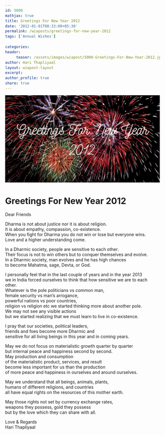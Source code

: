 ```yaml
--- 
id: 5000
mathjax: true  
title: Greetings For New Year 2012
date: '2012-01-01T08:33:00+05:30'
permalink: /wiaposts/greetings-for-new-year-2012
tags: ['Annual Wishes']

categories: 
header:
     teaser: /assets/images/wiapost/5000-Greetings-For-New-Year-2012.jpg
author: Hari Thapliyaal 
layout: wiapost-layout
excerpt:  
author_profile: true 
share: true 
---
```


![Greetings For New Year 2012](/assets/images/wiapost/5000-Greetings-For-New-Year-2012.jpg)     
    
# Greetings For New Year 2012   
   
Dear Friends   
   
Dharma is not about justice nor it is about religion.  
It is about empathy, compassion, co-existence.  
When you fight for Dharma you do not win or lose but everyone wins.  
Love and a higher understanding come.

In a Dharmic society, people are sensitive to each other.  
Their focus is not to win others but to conquer themselves and evolve.  
In a Dharmic society, man evolves and he has high chances  
to become Mahatma, sage, Devta, or God.

I personally feel that in the last couple of years and in the year 2013  
we in India forced ourselves to think that how sensitive we are to each other.  
Whatever is the pole politicians vs common man,  
female security vs man’s arrogance,  
powerful nations vs poor countries,  
religion vs religion etc we started thinking more about another pole.  
We may not see any visible actions  
but we started realizing that we must learn to live in co-existence.

I pray that our societies, political leaders,  
friends and foes become more Dharmic and  
sensitive for all living beings in this year and in coming years.

May we do not focus on materialistic growth quarter by quarter  
but internal peace and happiness second by second.  
May production and consumption  
of the materialistic product, services, and result  
become less important for us than the production  
of more peace and happiness in ourselves and around ourselves.

May we understand that all beings, animals, plants,  
humans of different religions, and countries  
all have equal rights on the resources of this mother earth.

May those rights not set by currency exchange rates,  
weapons they possess, gold they possess  
but by the love which they can share with all.

Love & Regards  
Hari Thapliyaal


